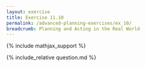```yaml
---
layout: exercise
title: Exercise 11.10
permalink: /advanced-planning-exercises/ex_10/
breadcrumb: Planning and Acting in the Real World
---
```


{% include mathjax_support %}

<div><i class="arrow-up loader" data-chapter="advanced-planning-exercises" data-exercise="ex_10" data-rating="0"></i></div>
{% include_relative question.md %}
